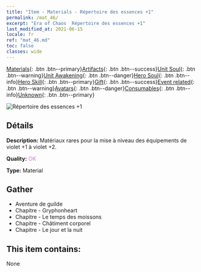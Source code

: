 ```yaml
---
title: "Item - Materials - Répertoire des essences +1"
permalink: /mat_46/
excerpt: "Era of Chaos  Répertoire des essences +1"
last_modified_at: 2021-06-15
locale: fr
ref: "mat_46.md"
toc: false
classes: wide
---
```

 [Materials](/ItemsFR/){: .btn .btn--primary}[Artifacts](/ItemsFR/Artifacts/){: .btn .btn--success}[Unit Soul](/ItemsFR/UnitSoul/){: .btn .btn--warning}[Unit Awakening](/ItemsFR/UnitAwakening/){: .btn .btn--danger}[Hero Soul](/ItemsFR/HeroSoul/){: .btn .btn--info}[Hero Skill](/ItemsFR/HeroSkill/){: .btn .btn--primary}[Gift](/ItemsFR/Gift/){: .btn .btn--success}[Event related](/ItemsFR/Events/){: .btn .btn--warning}[Avatars](/ItemsFR/Avatars/){: .btn .btn--danger}[Consumables](/ItemsFR/Consumables/){: .btn .btn--info}[Unknown](/ItemsFR/Unknown/){: .btn .btn--primary}

 ![Répertoire des essences +1](/images/t/i_cailiao_hexin2.png)

## Détails
 **Description:** Matériaux rares pour la mise à niveau des équipements de violet +1 à violet +2.

 **Quality:** <span style="color: #DA70D6">OK</span>

 **Type:** Material

## Gather

*    Aventure de guilde 
*    Chapitre - Gryphonheart 
*    Chapitre - Le temps des moissons 
*    Chapitre - Châtiment corporel 
*    Chapitre - Le jour et la nuit 

## This item contains:

  None

